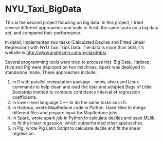 # NYU_Taxi_BigData

This is the second project focusing on big data. In this project, I tried several different approaches and tools to finish the same tasks on a big data set, and compared their performance. 

In detail, Implemented two tasks (Calculated Deciles and Fitted Linear Regression) with NYU Taxi Trips Data. The data is more
than 56G, it's website is http://www.andresmh.com/nyctaxitrips/

Several programming tools were tried to process this ‘Big Data’, Hadoop, Hive and Pig were deployed on two machines, Spark was deployed in standalone mode. These approaches include: 

1. In R with parallel computation package – snow, also used Linux commands to help clean and load the data and adopted
Bags of Little Bootstrap method to compute confidence interval of regression coefficients.
2. In lower level language C++ to do the same tasks as in R.
3. In Hadoop, wrote MapReduce code in Python. Used Hive to merge different files and prepare input for MapReduce jobs.
4. In Spark, wrote spark job in Python to calculate deciles and used MLlib to fit the linear regession, which outperformed other approaches.
5. In Pig, wrote Pig Latin Script to calculate decile and fit the linear regression.
